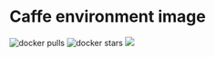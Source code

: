 
# Caffe environment image

![docker pulls](https://img.shields.io/docker/pulls/linkernetworks/caffe.svg) ![docker stars](https://img.shields.io/docker/stars/linkernetworks/caffe.svg) [![](https://images.microbadger.com/badges/image/linkernetworks/caffe.svg)](https://microbadger.com/images/linkernetworks/caffe "linkernetworks/caffe image metadata")